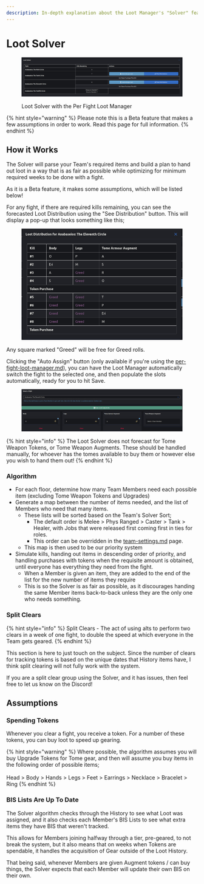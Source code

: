 ```yaml
---
description: In-depth explanation about the Loot Manager's "Solver" feature.
---
```


# Loot Solver

<figure><img src="../.gitbook/assets/image (5).png" alt=""><figcaption><p>Loot Solver with the Per Fight Loot Manager</p></figcaption></figure>

{% hint style="warning" %}
Please note this is a Beta feature that makes a few assumptions in order to work. Read this page for full information.
{% endhint %}

## How it Works

The Solver will parse your Team's required items and build a plan to hand out loot in a way that is as fair as possible while optimizing for minimum required weeks to be done with a fight.

As it is a Beta feature, it makes some assumptions, which will be listed below!

For any fight, if there are required kills remaining, you can see the forecasted Loot Distribution using the "See Distribution" button. This will display a pop-up that looks something like this;

<figure><img src="../.gitbook/assets/image (6).png" alt=""><figcaption></figcaption></figure>

Any square marked "Greed" will be free for Greed rolls.

Clicking the "Auto Assign" button (only available if you're using the [per-fight-loot-manager.md](per-fight-loot-manager.md "mention")), you can have the Loot Manager automatically switch the fight to the selected one, and then populate the slots automatically, ready for you to hit Save.

<figure><img src="../.gitbook/assets/image (7).png" alt=""><figcaption></figcaption></figure>

{% hint style="info" %}
The Loot Solver does not forecast for Tome Weapon Tokens, or Tome Weapon Augments. These should be handled manually, for whoever has the tomes available to buy them or however else you wish to hand them out!
{% endhint %}

### Algorithm

* For each floor, determine how many Team Members need each possible item (excluding Tome Weapon Tokens and Upgrades)
* Generate a map between the number of items needed, and the list of Members who need that many items.
  * These lists will be sorted based on the Team's Solver Sort;
    * The default order is Melee > Phys Ranged > Caster > Tank > Healer, with Jobs that were released first coming first in ties for roles.
    * This order can be overridden in the [team-settings.md](team-settings.md "mention") page.
  * This map is then used to be our priority system
* Simulate kills, handing out items in descending order of priority, and handling purchases with tokens when the requisite amount is obtained, until everyone has everything they need from the fight.
  * When a Member is given an item, they are added to the end of the list for the new number of items they require
  * This is so the Solver is as fair as possible, as it discourages handing the same Member items back-to-back unless they are the only one who needs something.

### Split Clears

{% hint style="info" %}
Split Clears - The act of using alts to perform two clears in a week of one fight, to double the speed at which everyone in the Team gets geared.
{% endhint %}

This section is here to just touch on the subject. Since the number of clears for tracking tokens is based on the unique dates that History items have, I think split clearing will not fully work with the system.&#x20;

If you are a split clear group using the Solver, and it has issues, then feel free to let us know on the Discord!

## Assumptions

### Spending Tokens

Whenever you clear a fight, you receive a token. For a number of these tokens, you can buy loot to speed up gearing.

{% hint style="warning" %}
Where possible, the algorithm assumes you will buy Upgrade Tokens for Tome gear, and then will assume you buy items in the following order of possible items;\
\
Head > Body > Hands > Legs > Feet > Earrings > Necklace > Bracelet > Ring
{% endhint %}

### BIS Lists Are Up To Date

The Solver algorithm checks through the History to see what Loot was assigned, and it also checks each Member's BIS Lists to see what extra items they have BIS that weren't tracked.

This allows for Members joining halfway through a tier, pre-geared, to not break the system, but it also means that on weeks when Tokens are spendable, it handles the acquisition of Gear outside of the Loot History.

That being said, whenever Members are given Augment tokens / can buy things, the Solver expects that each Member will update their own BIS on their own.
